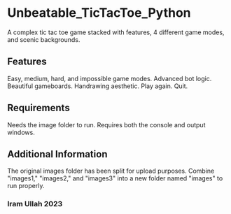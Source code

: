 # Unbeatable_TicTacToe_Python
A complex tic tac toe game stacked with features, 4 different game modes, and scenic backgrounds.
## Features
Easy, medium, hard, and impossible game modes. 
Advanced bot logic. 
Beautiful gameboards. 
Handrawing aesthetic. 
Play again. 
Quit.
## Requirements
Needs the image folder to run. 
Requires both the console and output windows.
## Additional Information
The original images folder has been split for upload purposes. 
Combine "images1," "images2," and "images3" into a new folder named "images" to run properly.
### Iram Ullah 2023
